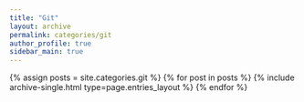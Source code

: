 ```yaml
---
title: "Git"
layout: archive
permalink: categories/git
author_profile: true
sidebar_main: true
---
```



{% assign posts = site.categories.git %}
{% for post in posts %} {% include archive-single.html type=page.entries_layout %} {% endfor %}